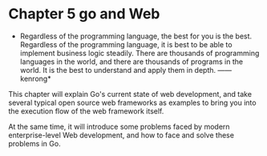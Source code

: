 # Chapter 5 go and Web

* Regardless of the programming language, the best for you is the best. Regardless of the programming language, it is best to be able to implement business logic steadily. There are thousands of programming languages in the world, and there are thousands of programs in the world. It is the best to understand and apply them in depth. ——kenrong*

This chapter will explain Go's current state of web development, and take several typical open source web frameworks as examples to bring you into the execution flow of the web framework itself.

At the same time, it will introduce some problems faced by modern enterprise-level Web development, and how to face and solve these problems in Go.
